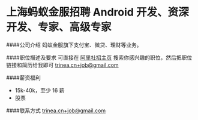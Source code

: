 上海蚂蚁金服招聘 Android 开发、资深开发、专家、高级专家
==========

####公司介绍
蚂蚁金服旗下支付宝、微贷、理财等业务。  

####职位描述及要求
可直接在 [阿里社招主页](https://job.alibaba.com/zhaopin/position_list.htm) 搜索你感兴趣的职位，然后把职位链接和简历给我即可 [trinea.cn+job@gmail.com](mailto:trinea.cn+job@gmail.com)  

####薪资福利
- 15k-40k，至少 16 薪
- 股票

####联系方式
[trinea.cn+job@gmail.com](mailto:trinea.cn+job@gmail.com)  


